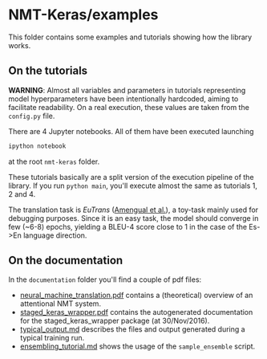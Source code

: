 # NMT-Keras/examples

This folder contains some examples and tutorials showing how the library works.
 
## On the tutorials

**WARNING**: Almost all variables and parameters in tutorials representing model hyperparameters have been intentionally hardcoded, aiming to  facilitate readability. On a real execution, these values are taken from the `config.py` file.
 
 There are 4 Jupyter notebooks. All of them have been executed launching 
 
 ```bash
ipython notebook
  ```
at the root `nmt-keras` folder.

These tutorials basically are a split version of the execution pipeline of the library. If you run `python main`, you'll execute almost the same as tutorials 1, 2 and 4. 
   
The translation task is *EuTrans* ([Amengual et al.](http://link.springer.com/article/10.1023/A:1011116115948)), a toy-task mainly used for debugging purposes.
Since it is an easy task, the model should converge in few (~6-8) epochs, yielding a BLEU-4 score close to 1 in the case of the Es->En language direction.

## On the documentation

In the `documentation` folder you'll find a couple of pdf files:

* [neural_machine_translation.pdf](https://github.com/lvapeab/nmt-keras/blob/master/examples/documentation/neural_machine_translation.pdf) contains a (theoretical) overview of an attentional NMT system.
* [staged_keras_wrapper.pdf](https://github.com/lvapeab/nmt-keras/blob/master/examples/documentation/staged_keras_wrapper.pdf) contains the autogenerated documentation for the staged_keras_wrapper package (at 30/Nov/2016).
* [typical_output.md](https://github.com/lvapeab/nmt-keras/blob/master/examples/documentation/typical_output.md) describes the files and output generated during a typical training run.
* [ensembling_tutorial.md](https://github.com/lvapeab/nmt-keras/blob/master/examples/documentation/ensembling_tutorial.md) shows the usage of the `sample_ensemble` script.
